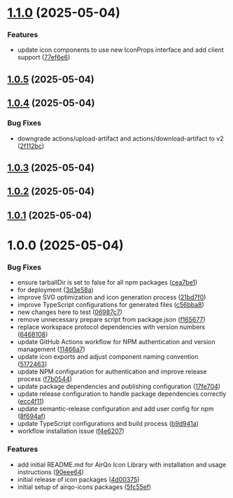# [1.1.0](https://github.com/OchiengPaul442/airqo-icon-library-min/compare/v1.0.5...v1.1.0) (2025-05-04)


### Features

* update icon components to use new IconProps interface and add client support ([77ef6e6](https://github.com/OchiengPaul442/airqo-icon-library-min/commit/77ef6e61a386da3d7c7dc8f3b160b0571f1d7492))

## [1.0.5](https://github.com/OchiengPaul442/airqo-icon-library-min/compare/v1.0.4...v1.0.5) (2025-05-04)

## [1.0.4](https://github.com/OchiengPaul442/airqo-icon-library-min/compare/v1.0.3...v1.0.4) (2025-05-04)


### Bug Fixes

* downgrade actions/upload-artifact and actions/download-artifact to v2 ([2f112bc](https://github.com/OchiengPaul442/airqo-icon-library-min/commit/2f112bcc32ae40245b59a521999c266b5b7f927d))

## [1.0.3](https://github.com/OchiengPaul442/airqo-icon-library-min/compare/v1.0.2...v1.0.3) (2025-05-04)

## [1.0.2](https://github.com/OchiengPaul442/airqo-icon-library-min/compare/v1.0.1...v1.0.2) (2025-05-04)

## [1.0.1](https://github.com/OchiengPaul442/airqo-icon-library-min/compare/v1.0.0...v1.0.1) (2025-05-04)

# 1.0.0 (2025-05-04)


### Bug Fixes

* ensure tarballDir is set to false for all npm packages ([cea7be1](https://github.com/OchiengPaul442/airqo-icon-library-min/commit/cea7be10602febd9c9ed53533785d78c66710cc4))
* for deployment ([3d3e58a](https://github.com/OchiengPaul442/airqo-icon-library-min/commit/3d3e58ab614a48013c22dc41a00152919fbada9a))
* improve SVG optimization and icon generation process ([21bd7f0](https://github.com/OchiengPaul442/airqo-icon-library-min/commit/21bd7f0986bf21328ea04ab32a69a0b1bdd40ef3))
* improve TypeScript configurations for generated files ([c56bba8](https://github.com/OchiengPaul442/airqo-icon-library-min/commit/c56bba8d542028d01ca58ac8d8d1da6014db806b))
* new changes here to test ([06987c7](https://github.com/OchiengPaul442/airqo-icon-library-min/commit/06987c721f870ce86c1519ce724a9c4ae8cfab72))
* remove unnecessary prepare script from package.json ([f165677](https://github.com/OchiengPaul442/airqo-icon-library-min/commit/f165677b603519c64f69832199293d91016fd956))
* replace workspace protocol dependencies with version numbers ([6468108](https://github.com/OchiengPaul442/airqo-icon-library-min/commit/646810829d5c8d5ed6f710e453fbde30cd9c21e4))
* update GitHub Actions workflow for NPM authentication and version management ([11466a7](https://github.com/OchiengPaul442/airqo-icon-library-min/commit/11466a7c87346c1f747bd227b147d67a4d40f5c4))
* update icon exports and adjust component naming convention ([5172463](https://github.com/OchiengPaul442/airqo-icon-library-min/commit/5172463c9dea6b40dc583dde3d488b04b9b2d9b3))
* update NPM configuration for authentication and improve release process ([f7b0544](https://github.com/OchiengPaul442/airqo-icon-library-min/commit/f7b0544cee53df748e81266e5d29a5fc308302cb))
* update package dependencies and publishing configuration ([17fe704](https://github.com/OchiengPaul442/airqo-icon-library-min/commit/17fe704ad6be28f6b011cbb0c4a8c0b7de1fde52))
* update release configuration to handle package dependencies correctly ([ecc4f11](https://github.com/OchiengPaul442/airqo-icon-library-min/commit/ecc4f11eac2b4aeffa05ab466b56804991013ae9))
* update semantic-release configuration and add user config for npm ([8f694af](https://github.com/OchiengPaul442/airqo-icon-library-min/commit/8f694af8f69fe85630a5dc84561561881603779a))
* update TypeScript configurations and build process ([b9d941a](https://github.com/OchiengPaul442/airqo-icon-library-min/commit/b9d941abca60aa9a20eaea92404ec43b3a52048f))
* workflow installation issue ([f4e6207](https://github.com/OchiengPaul442/airqo-icon-library-min/commit/f4e62075c09cd21014cca929af29a274a53b4a4b))


### Features

* add initial README.md for AirQo Icon Library with installation and usage instructions ([90eee64](https://github.com/OchiengPaul442/airqo-icon-library-min/commit/90eee647ec0fe7c7608feafa43cec7ec3ef51d01))
* initial release of icon packages ([4d00375](https://github.com/OchiengPaul442/airqo-icon-library-min/commit/4d00375ca4034e22bcc3cd1698fc99ad05abd04d))
* initial setup of airqo-icons packages ([5fc55ef](https://github.com/OchiengPaul442/airqo-icon-library-min/commit/5fc55ef2168d05797d6cfefc57b6a06592aeba77))
